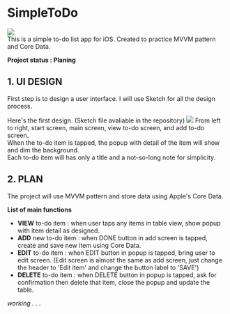 # SimpleToDo  
![](https://i.imgur.com/PI32pKS.png)  
This is a simple to-do list app for iOS. Created to practice MVVM pattern and Core Data.

**Project status : Planing**

## 1. UI DESIGN
First step is to design a user interface.
I will use Sketch for all the design process.

Here's the first design. (Sketch file avaliable in the repository)
![](https://i.imgur.com/bUTyzYY.png)
From left to right, start screen, main screen, view to-do screen, and add to-do screen.  
When the to-do item is tapped, the popup with detail of the item will show and dim the background.  
Each to-do item will has only a title and a not-so-long note for simplicity.  

## 2. PLAN
The project will use MVVM pattern and store data using Apple's Core Data.

**List of main functions**
- **VIEW** to-do item : when user taps any items in table view, show popup with item detail as designed.
- **ADD** new to-do item : when DONE button in add screen is tapped, create and save new item using Core Data.
- **EDIT** to-do item : when EDIT button in popup is tapped, bring user to edit screen. (Edit screen is almost the same as add screen, just change the header to 'Edit item' and change the  button label to 'SAVE')
- **DELETE** to-do item : when DELETE button in popup is tapped, ask for confirmation then delete that item, close the popup and update the table.



*working . . .*
